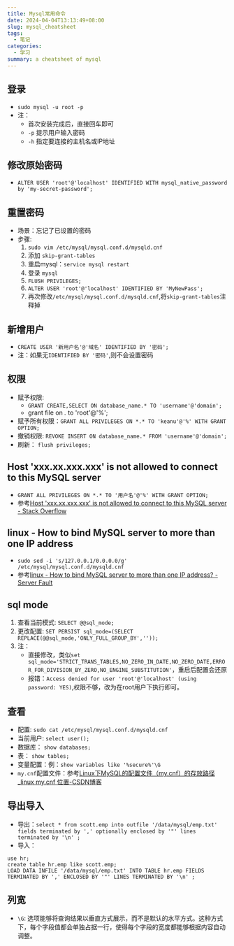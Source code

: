 ```yaml
---
title: Mysql常用命令
date: 2024-04-04T13:13:49+08:00
slug: mysql_cheatsheet
tags:
  - 笔记
categories:
  - 学习
summary: a cheatsheet of mysql
---
```


## 登录 
- `sudo mysql -u root -p` 
- 注：
  - 首次安装完成后，直接回车即可
  - `-p` 提示用户输入密码
  - `-h` 指定要连接的主机名或IP地址

## 修改原始密码
- `ALTER USER 'root'@'localhost' IDENTIFIED WITH mysql_native_password by 'my-secret-password';`

## 重置密码
- 场景：忘记了已设置的密码
- 步骤:
  1. `sudo vim /etc/mysql/mysql.conf.d/mysqld.cnf`
  2. 添加 `skip-grant-tables`
  3. 重启mysql：`service mysql restart`
  4. 登录 `mysql`
  5. `FLUSH PRIVILEGES;`
  6. `ALTER USER 'root'@'localhost' IDENTIFIED BY 'MyNewPass';`
  7. 再次修改`/etc/mysql/mysql.conf.d/mysqld.cnf`,将`skip-grant-tables`注释掉

## 新增用户
- `CREATE USER '新用户名'@'域名' IDENTIFIED BY '密码';`
- 注：如果无`IDENTIFIED BY '密码'`,则不会设置密码

## 权限
- 赋予权限: 
  - `GRANT CREATE,SELECT ON database_name.* TO 'username'@'domain';`
  - grant file on *.* to 'root'@'%';
- 赋予所有权限：`GRANT ALL PRIVILEGES ON *.* TO 'keanu'@'%' WITH GRANT OPTION;`
- 撤销权限: `REVOKE INSERT ON database_name.* FROM 'username'@'domain';`
- 刷新： `flush privileges;`

## Host 'xxx.xx.xxx.xxx' is not allowed to connect to this MySQL server 
- `GRANT ALL PRIVILEGES ON *.* TO '用户名'@'%' WITH GRANT OPTION;`
- 参考[Host 'xxx.xx.xxx.xxx' is not allowed to connect to this MySQL server - Stack Overflow](https://stackoverflow.com/questions/1559955/host-xxx-xx-xxx-xxx-is-not-allowed-to-connect-to-this-mysql-server)

## linux - How to bind MySQL server to more than one IP address
- `sudo sed -i 's/127.0.0.1/0.0.0.0/g' /etc/mysql/mysql.conf.d/mysqld.cnf`
- 参考[linux - How to bind MySQL server to more than one IP address? - Server Fault](https://serverfault.com/questions/139323/how-to-bind-mysql-server-to-more-than-one-ip-address/139324#139324)

## sql mode
1. 查看当前模式: `SELECT @@sql_mode;`
2. 更改配置: `SET PERSIST sql_mode=(SELECT REPLACE(@@sql_mode,'ONLY_FULL_GROUP_BY',''));`
3. 注：
   - 直接修改，类似`set sql_mode='STRICT_TRANS_TABLES,NO_ZERO_IN_DATE,NO_ZERO_DATE,ERROR_FOR_DIVISION_BY_ZERO,NO_ENGINE_SUBSTITUTION'`，重启后配置会还原
   - 报错：`Access denied for user 'root'@'localhost' (using password: YES)`,权限不够，改为在root用户下执行即可。

## 查看
- 配置: `sudo cat /etc/mysql/mysql.conf.d/mysqld.cnf`
- 当前用户: `select user();`
- 数据库： `show databases;`
- 表： `show tables;`
- 变量配置：例：`show variables like '%secure%'\G`
- `my.cnf`配置文件：参考[Linux下MySQL的配置文件（my.cnf）的存放路径_linux my.cnf 位置-CSDN博客](https://blog.csdn.net/yerenyuan_pku/article/details/109919451 )

## 导出导入
- 导出：`select * from scott.emp into outfile '/data/mysql/emp.txt' fields terminated by ',' optionally enclosed by '"' lines terminated by '\n' ;`
- 导入：
```mysql 
use hr;
create table hr.emp like scott.emp;
LOAD DATA INFILE '/data/mysql/emp.txt' INTO TABLE hr.emp FIELDS TERMINATED BY ',' ENCLOSED BY '"' LINES TERMINATED BY '\n' ;
```

## 列宽
- `\G`: 选项能够将查询结果以垂直方式展示，而不是默认的水平方式。这种方式下，每个字段值都会单独占据一行，使得每个字段的宽度都能够根据内容自动调整。
